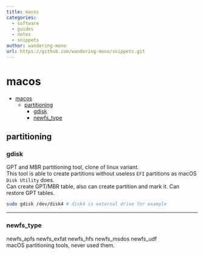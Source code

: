 ```yaml
---
title: macos
categories:
  - software
  - guides
  - notes
  - snippets
author: wandering-mono
url: https://github.com/wandering-mono/snippets.git
---
```


# macos

- [macos](#macos)
  - [partitioning](#partitioning)
    - [gdisk](#gdisk)
    - [newfs\_type](#newfs_type)

## partitioning

### gdisk

GPT and MBR partitioning tool, clone of linux variant.  
This tool is able to create partitions without useless `EFI` partitions as macOS `Disk Utility` does.  
Can create GPT/MBR table, also can create partition and mark it. Can restore GPT tables.

```sh
sudo gdisk /dev/disk4 # disk4 is external drive for example
```

---

### newfs_type

newfs_apfs  newfs_exfat newfs_hfs  newfs_msdos newfs_udf  
macOS partitioning tools, never used them.
